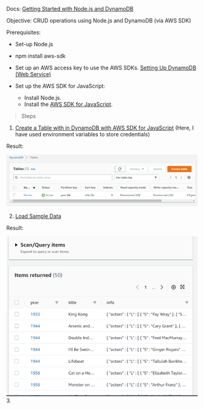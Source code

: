 Docs: [Getting Started with Node.js and DynamoDB](https://docs.aws.amazon.com/amazondynamodb/latest/developerguide/GettingStarted.NodeJs.html)

Objective: CRUD operations using Node.js and DynamoDB (via AWS SDK)
 

Prerequisites:
- Set-up Node.js
- npm install aws-sdk

- Set up an AWS access key to use the AWS SDKs. [Setting Up DynamoDB (Web Service)](https://docs.aws.amazon.com/amazondynamodb/latest/developerguide/SettingUp.DynamoWebService.html)

- Set up the AWS SDK for JavaScript:
    - Install Node.js.
    - Install the [AWS SDK for JavaScript](https://aws.amazon.com/sdk-for-javascript/).


> Steps

1. [Create a Table with in DynamoDB with AWS SDK for JavaScript](https://docs.aws.amazon.com/amazondynamodb/latest/developerguide/GettingStarted.NodeJs.01.html)
(Here, I have used environment variables to store credentials)

Result:

![](2022-03-05-16-48-04.png)

2. [Load Sample Data](https://docs.aws.amazon.com/amazondynamodb/latest/developerguide/GettingStarted.NodeJs.02.html)

Result: 

![](2022-03-05-16-51-04.png)
3. 